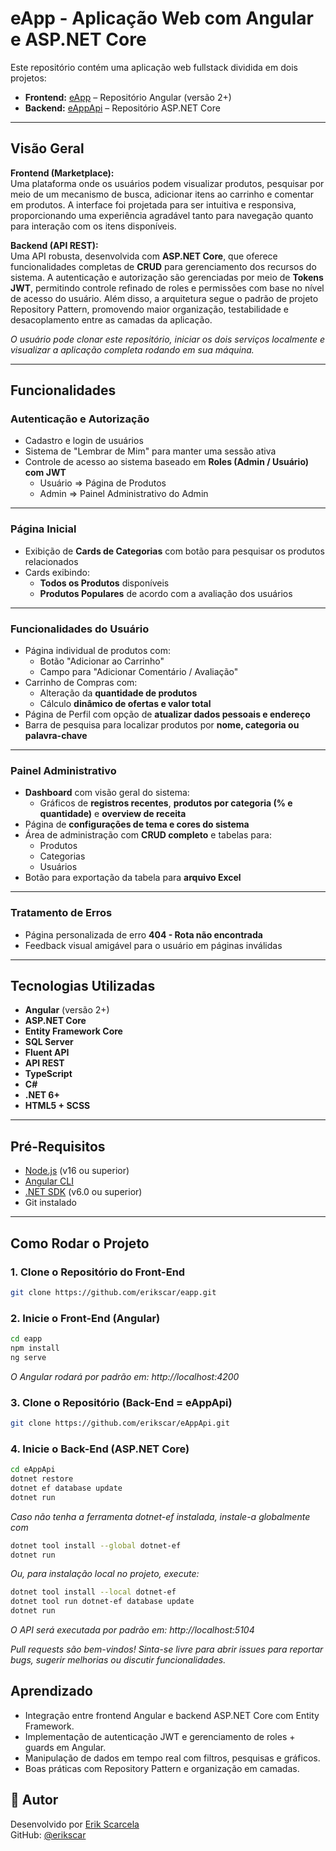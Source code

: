 # eApp - Aplicação Web com Angular e ASP.NET Core

Este repositório contém uma aplicação web fullstack dividida em dois projetos:

- **Frontend:** [eApp](https://github.com/erikscar/eapp) – Repositório Angular (versão 2+)
- **Backend:** [eAppApi](https://github.com/erikscar/eAppApi) – Repositório ASP.NET Core

---

## Visão Geral

**Frontend (Marketplace):**  
Uma plataforma onde os usuários podem visualizar produtos, pesquisar por meio de um mecanismo de busca, adicionar itens ao carrinho e comentar em produtos. A interface foi projetada para ser intuitiva e responsiva, proporcionando uma experiência agradável tanto para navegação quanto para interação com os itens disponíveis.

**Backend (API REST):**  
Uma API robusta, desenvolvida com **ASP.NET Core**, que oferece funcionalidades completas de **CRUD** para gerenciamento dos recursos do sistema. A autenticação e autorização são gerenciadas por meio de **Tokens JWT**, permitindo controle refinado de roles e permissões com base no nível de acesso do usuário. Além disso, a arquitetura segue o padrão de projeto Repository Pattern, promovendo maior organização, testabilidade e desacoplamento entre as camadas da aplicação.

*O usuário pode clonar este repositório, iniciar os dois serviços localmente e visualizar a aplicação completa rodando em sua máquina.*

---

## Funcionalidades

### Autenticação e Autorização
- Cadastro e login de usuários
- Sistema de "Lembrar de Mim" para manter uma sessão ativa
- Controle de acesso ao sistema baseado em **Roles (Admin / Usuário) com JWT**
  - Usuário => Página de Produtos
  - Admin   => Painel Administrativo do Admin

---

### Página Inicial
- Exibição de **Cards de Categorias** com botão para pesquisar os produtos relacionados
- Cards exibindo:
  - **Todos os Produtos** disponíveis
  - **Produtos Populares** de acordo com a avaliação dos usuários

---

### Funcionalidades do Usuário
- Página individual de produtos com:
  - Botão "Adicionar ao Carrinho"
  - Campo para "Adicionar Comentário / Avaliação"
- Carrinho de Compras com:
  - Alteração da **quantidade de produtos**
  - Cálculo **dinâmico de ofertas e valor total**
- Página de Perfil com opção de **atualizar dados pessoais e endereço**
- Barra de pesquisa para localizar produtos por **nome, categoria ou palavra-chave**

---

### Painel Administrativo
- **Dashboard** com visão geral do sistema:
  - Gráficos de **registros recentes**, **produtos por categoria (% e quantidade)** e **overview de receita**
- Página de **configurações de tema e cores do sistema**
- Área de administração com **CRUD completo** e tabelas para:
  - Produtos
  - Categorias
  - Usuários
- Botão para exportação da tabela para **arquivo Excel**

---

### Tratamento de Erros
- Página personalizada de erro **404 - Rota não encontrada**
- Feedback visual amigável para o usuário em páginas inválidas

---

## Tecnologias Utilizadas

- **Angular** (versão 2+)
- **ASP.NET Core**
- **Entity Framework Core**
- **SQL Server**
- **Fluent API**
- **API REST**
- **TypeScript**
- **C#**
- **.NET 6+**
- **HTML5 + SCSS**

---

## Pré-Requisitos

- [Node.js](https://nodejs.org/) (v16 ou superior)  
- [Angular CLI](https://angular.io/cli)  
- [.NET SDK](https://dotnet.microsoft.com/en-us/download) (v6.0 ou superior)  
- Git instalado  

---

## Como Rodar o Projeto

### 1. Clone o Repositório do Front-End

```bash
git clone https://github.com/erikscar/eapp.git
```

### 2. Inicie o Front-End (Angular)

```bash
cd eapp
npm install
ng serve
```
*O Angular rodará por padrão em: http://localhost:4200*

### 3. Clone o Repositório (Back-End = eAppApi)

```bash
git clone https://github.com/erikscar/eAppApi.git
```

### 4. Inicie o Back-End (ASP.NET Core)

```bash
cd eAppApi
dotnet restore
dotnet ef database update
dotnet run
```

*Caso não tenha a ferramenta dotnet-ef instalada, instale-a globalmente com*

```bash
dotnet tool install --global dotnet-ef
dotnet run
```

*Ou, para instalação local no projeto, execute:*

```bash
dotnet tool install --local dotnet-ef
dotnet tool run dotnet-ef database update
dotnet run
```

*O API será executada por padrão em: http://localhost:5104*

*Pull requests são bem-vindos! Sinta-se livre para abrir issues para reportar bugs, sugerir melhorias ou discutir funcionalidades.*


## Aprendizado 

- Integração entre frontend Angular e backend ASP.NET Core com Entity Framework.
- Implementação de autenticação JWT e gerenciamento de roles + guards em Angular.
- Manipulação de dados em tempo real com filtros, pesquisas e gráficos.
- Boas práticas com Repository Pattern e organização em camadas.

## 👤 Autor

Desenvolvido por [Erik Scarcela](https://www.linkedin.com/in/erik-scarcela)  
GitHub: [@erikscar](https://github.com/erikscar)


